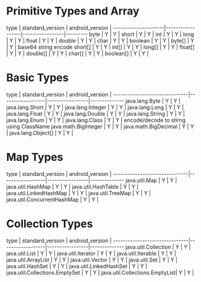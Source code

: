 # Primitive Types and Array
type                 | standard_version | android_version | 
---------------------|------------------|-----------------|---------
byte                 | Y                | Y               |
short                | Y                | Y               |
int                  | Y                | Y               |
long                 | Y                | Y               |
float                | Y                | Y               |
double               | Y                | Y               |
char                 | Y                | Y               |
boolean              | Y                | Y               |
byte[]               | Y                | Y               | base64 string encode
short[]              | Y                | Y               |
int[]                | Y                | Y               |
long[]               | Y                | Y               |
float[]              | Y                | Y               |
double[]             | Y                | Y               |
char[]               | Y                | Y               |
boolean[]            | Y                | Y               |

# Basic Types
type                           | standard_version | android_version |
-------------------------------|------------------|-----------------|--------------
java.lang.Byte                 | Y                | Y               |
java.lang.Short                | Y                | Y               |
java.lang.Integer              | Y                | Y               |
java.lang.Long                 | Y                | Y               |
java.lang.Float                | Y                | Y               |
java.lang.Double               | Y                | Y               |
java.lang.String               | Y                | Y               |
java.lang.Enum                 | Y                | Y               | 
java.lang.Class                | Y                | Y               | encode/decode to stirng using ClassName
java.math.BigInteger           | Y                | Y               |
java.math.BigDecimal           | Y                | Y               |
java.lang.Object[]             | Y                | Y               |

# Map Types
type                           | standard_version | android_version |
-------------------------------|------------------|-----------------|--------------
java.util.Map                  | Y                | Y               |
java.util.HashMap              | Y                | Y               |
java.util.HashTable            | Y                | Y               |
java.util.LinkedHashMap        | Y                | Y               |
java.util.TreeMap              | Y                | Y               |
java.util.ConcurrentHashMap    | Y                | Y               |

# Collection Types
type                           | standard_version | android_version |
-------------------------------|------------------|-----------------|--------------
java.util.Collection           | Y                | Y               |
java.util.List                 | Y                | Y               |
java.util.Iterator             | Y                | Y               |
java.util.Iterable             | Y                | Y               |
java.util.ArrayList            | Y                | Y               |
java.util.Vector               | Y                | Y               |
java.util.Set                  | Y                | Y               |
java.util.HashSet              | Y                | Y               |
java.util.LinkedHashSet        | Y                | Y               |
java.util.Collections.EmptySet | Y                | Y               |
java.util.Collections.EmptyList| Y                | Y               |
